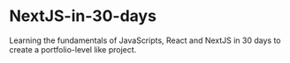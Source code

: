 # NextJS-in-30-days
Learning the fundamentals of JavaScripts, React and NextJS in 30 days to create a portfolio-level like project.
